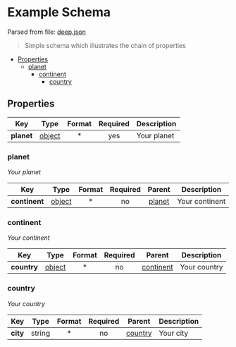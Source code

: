 # __Example Schema__

Parsed from file: [deep.json](https://github.com/McCastles/JMC/blob/master/examples/simple/deep.json)
> Simple schema which illustrates the chain of properties
* [Properties](#properties)
	* [planet](#planet)
		* [continent](#continent)
			* [country](#country)
## __Properties__
|Key|Type|Format|Required|Description|
|-|:-:|:-:|:-:|-|
|__planet__|[object](#planet)|*|yes|Your planet|
### __planet__
_Your planet_

|Key|Type|Format|Required|Parent|Description|
|-|:-:|:-:|:-:|:-:|-|
|__continent__|[object](#continent)|*|no|[planet](#planet)|Your continent|
### __continent__
_Your continent_

|Key|Type|Format|Required|Parent|Description|
|-|:-:|:-:|:-:|:-:|-|
|__country__|[object](#country)|*|no|[continent](#continent)|Your country|
### __country__
_Your country_

|Key|Type|Format|Required|Parent|Description|
|-|:-:|:-:|:-:|:-:|-|
|__city__|string|*|no|[country](#country)|Your city|